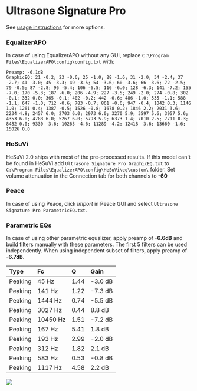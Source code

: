 # Ultrasone Signature Pro
See [usage instructions](https://github.com/jaakkopasanen/AutoEq#usage) for more options.

### EqualizerAPO
In case of using EqualizerAPO without any GUI, replace `C:\Program Files\EqualizerAPO\config\config.txt`
with:
```
Preamp: -6.1dB
GraphicEQ: 21 -0.2; 23 -0.6; 25 -1.0; 28 -1.6; 31 -2.0; 34 -2.4; 37 -2.7; 41 -3.0; 45 -3.3; 49 -3.5; 54 -3.6; 60 -3.6; 66 -3.6; 72 -2.5; 79 -0.5; 87 -2.8; 96 -5.4; 106 -6.5; 116 -6.0; 128 -6.3; 141 -7.2; 155 -7.0; 170 -5.3; 187 -6.0; 206 -4.9; 227 -3.5; 249 -2.0; 274 -0.8; 302 -0.1; 332 0.0; 365 -0.1; 402 -0.2; 442 -0.6; 486 -1.0; 535 -1.1; 588 -1.1; 647 -1.0; 712 -0.6; 783 -0.7; 861 -0.6; 947 -0.4; 1042 0.3; 1146 1.0; 1261 0.4; 1387 -0.5; 1526 -0.8; 1678 0.2; 1846 2.2; 2031 3.6; 2234 4.8; 2457 6.0; 2703 6.0; 2973 6.0; 3270 5.9; 3597 5.6; 3957 5.6; 4353 6.0; 4788 6.0; 5267 6.0; 5793 5.9; 6373 1.4; 7010 2.5; 7711 0.3; 8482 0.0; 9330 -3.6; 10263 -4.6; 11289 -4.2; 12418 -3.6; 13660 -1.6; 15026 0.0
```

### HeSuVi
HeSuVi 2.0 ships with most of the pre-processed results. If this model can't be found in HeSuVi add
`Ultrasone Signature Pro GraphicEQ.txt` to `C:\Program Files\EqualizerAPO\config\HeSuVi\eq\custom\` folder.
Set volume attenuation in the Connection tab for both channels to **-60**

### Peace
In case of using Peace, click *Import* in Peace GUI and select `Ultrasone Signature Pro ParametricEQ.txt`.

### Parametric EQs
In case of using other parametric equalizer, apply preamp of **-6.6dB** and build filters manually
with these parameters. The first 5 filters can be used independently.
When using independent subset of filters, apply preamp of **-6.7dB**.

| Type    | Fc       |    Q | Gain    |
|:--------|:---------|:-----|:--------|
| Peaking | 45 Hz    | 1.44 | -3.0 dB |
| Peaking | 141 Hz   | 1.22 | -7.3 dB |
| Peaking | 1444 Hz  | 0.74 | -5.5 dB |
| Peaking | 3027 Hz  | 0.44 | 8.8 dB  |
| Peaking | 10450 Hz | 1.51 | -7.2 dB |
| Peaking | 167 Hz   | 5.41 | 1.8 dB  |
| Peaking | 193 Hz   | 2.99 | -2.0 dB |
| Peaking | 312 Hz   | 1.82 | 2.1 dB  |
| Peaking | 583 Hz   | 0.53 | -0.8 dB |
| Peaking | 1117 Hz  | 4.58 | 2.2 dB  |

![](https://raw.githubusercontent.com/jaakkopasanen/AutoEq/master/results/headphonecom/sbaf-serious/Ultrasone%20Signature%20Pro/Ultrasone%20Signature%20Pro.png)